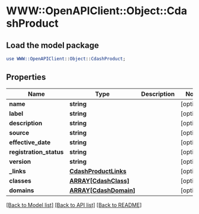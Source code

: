 # WWW::OpenAPIClient::Object::CdashProduct

## Load the model package
```perl
use WWW::OpenAPIClient::Object::CdashProduct;
```

## Properties
Name | Type | Description | Notes
------------ | ------------- | ------------- | -------------
**name** | **string** |  | [optional] 
**label** | **string** |  | [optional] 
**description** | **string** |  | [optional] 
**source** | **string** |  | [optional] 
**effective_date** | **string** |  | [optional] 
**registration_status** | **string** |  | [optional] 
**version** | **string** |  | [optional] 
**_links** | [**CdashProductLinks**](CdashProductLinks.md) |  | [optional] 
**classes** | [**ARRAY[CdashClass]**](CdashClass.md) |  | [optional] 
**domains** | [**ARRAY[CdashDomain]**](CdashDomain.md) |  | [optional] 

[[Back to Model list]](../README.md#documentation-for-models) [[Back to API list]](../README.md#documentation-for-api-endpoints) [[Back to README]](../README.md)


